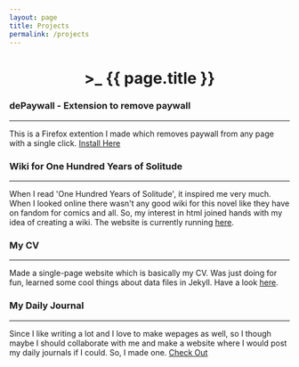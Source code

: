 ```yaml
---
layout: page
title: Projects
permalink: /projects
---
```

<h1 style="text-align:center;">>_ {{ page.title }}</h1>

### dePaywall - Extension to remove paywall
---
This is a Firefox extention I made which removes paywall from any page with a single click. [Install Here](https://addons.mozilla.org/en-US/firefox/addon/depaywall/)

### Wiki for One Hundred Years of Solitude
---
When I read 'One Hundred Years of Solitude', it inspired me very much. When I looked online there wasn't any good wiki for this novel like they have on fandom for comics and all. So, my interest in html joined hands with my idea of creating a wiki. The website is currently running [here](https://wiki-ohys.github.io/).  

### My CV
---
Made a single-page website which is basically my CV. Was just doing for fun, learned some cool things about data files in Jekyll. Have a look [here](https://twisthead.github.io/curriculum-vitae/).

### My Daily Journal
---
Since I like writing a lot and I love to make wepages as well, so I though maybe I should collaborate with me and make a website where I would post my daily journals if I could. So, I made one. [Check Out](https://twisthead.github.io/daily-journal/)  
